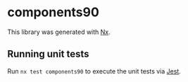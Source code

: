 # components90

This library was generated with [Nx](https://nx.dev).

## Running unit tests

Run `nx test components90` to execute the unit tests via [Jest](https://jestjs.io).
